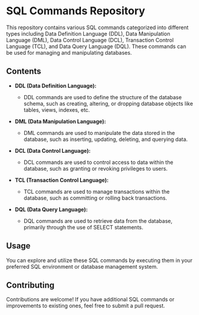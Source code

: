 # SQL Commands Repository

This repository contains various SQL commands categorized into different types including Data Definition Language (DDL), Data Manipulation Language (DML), Data Control Language (DCL), Transaction Control Language (TCL), and Data Query Language (DQL). These commands can be used for managing and manipulating databases.

## Contents

- **DDL (Data Definition Language):**
  - DDL commands are used to define the structure of the database schema, such as creating, altering, or dropping database objects like tables, views, indexes, etc.

- **DML (Data Manipulation Language):**
  - DML commands are used to manipulate the data stored in the database, such as inserting, updating, deleting, and querying data.

- **DCL (Data Control Language):**
  - DCL commands are used to control access to data within the database, such as granting or revoking privileges to users.

- **TCL (Transaction Control Language):**
  - TCL commands are used to manage transactions within the database, such as committing or rolling back transactions.

- **DQL (Data Query Language):**
  - DQL commands are used to retrieve data from the database, primarily through the use of SELECT statements.

## Usage

You can explore and utilize these SQL commands by executing them in your preferred SQL environment or database management system.

## Contributing

Contributions are welcome! If you have additional SQL commands or improvements to existing ones, feel free to submit a pull request.
